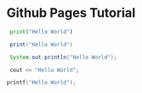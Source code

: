# Github Pages Tutorial

```python
 print("Hello World")
```

```lua
 print("Hello World")
```

```java
 System.out.println("Hello World");
```

```c++
 cout << "Hello World";
```

```c
printf("Hello World");
```
